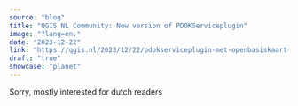 ```yaml
---
source: "blog"
title: "QGIS NL Community: New version of PDOKServiceplugin"
image: "?lang=en."
date: "2023-12-22"
link: "https://qgis.nl/2023/12/22/pdokserviceplugin-met-openbasiskaart-en-vectortiles/?lang=en"
draft: "true"
showcase: "planet"
---
```


Sorry, mostly interested for dutch readers
